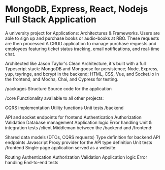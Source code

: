 # MongoDB, Express, React, Nodejs Full Stack Application
A university project for Applications: Architectures & Frameworks. Users are able to sign up and purchase books or audio-books at RBO. These requests are then processed A CRUD application to manage purchase requests and employees featuring ticket status tracking, email notifications, and real-time chat.

Architected like Jason Taylor's Clean Architecture, it's built with a full Typescript stack: MongoDB and Mongoose for persistence; Node, Express, yup, tsyringe, and bcrypt in the backend; HTML, CSS, Vue, and Socket.io in the frontend; and Mocha, Chai, and Cypress for testing.

/packages Structure
Source code for the application

/core
Functionality available to all other projects:

CQRS implementation
Utility functions
Unit tests
/backend

API and socket endpoints for frontend
Authentication
Authorization
Validation
Database management
Application logic
Error handling
Unit & integration tests
/client
Middleman between the /backend and /frontend:

Shared data models (DTOs, CQRS requests)
Type definition for backend API endpoints
Javascript Proxy provider for the API type definition
Unit tests
/frontend
Single-page application served as a website:

Routing
Authentication
Authorization
Validation
Application logic
Error handling
End-to-end tests

